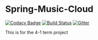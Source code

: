 # Spring-Music-Cloud

[![Codacy Badge](https://api.codacy.com/project/badge/Grade/95eb9d83183741209b6f879e0af1fd26)](https://app.codacy.com/app/pnu-004-team4/team04?utm_source=github.com&utm_medium=referral&utm_content=pnu-004-team4/team04&utm_campaign=Badge_Grade_Settings)
[![Build Status](http://40.115.157.34:8080/buildStatus/icon?job=MusicCloud)](http://40.115.157.34:8080/job/MusicCloud/) [![Gitter](https://badges.gitter.im/spring-music-cloud/community.svg)](https://gitter.im/spring-music-cloud/community?utm_source=badge&utm_medium=badge&utm_campaign=pr-badge)

This is for the 4-1 term project
